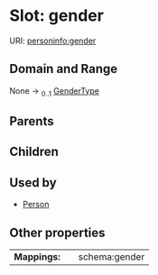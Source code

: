 
# Slot: gender



URI: [personinfo:gender](https://w3id.org/linkml/examples/personinfo/gender)


## Domain and Range

None &#8594;  <sub>0..1</sub> [GenderType](GenderType.md)

## Parents


## Children


## Used by

 * [Person](Person.md)

## Other properties

|  |  |  |
| --- | --- | --- |
| **Mappings:** | | schema:gender |
